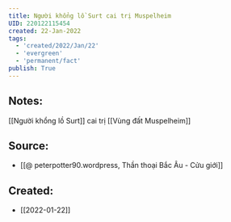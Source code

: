 ```yaml
---
title: Người khổng lồ Surt cai trị Muspelheim
UID: 220122115454
created: 22-Jan-2022
tags:
  - 'created/2022/Jan/22'
  - 'evergreen'
  - 'permanent/fact'
publish: True
---
```

## Notes:
[[Người khổng lồ Surt]] cai trị [[Vùng đất Muspelheim]]

## Source:
- [[@ peterpotter90.wordpress, Thần thoại Bắc Âu - Cửu giới]]



## Created:
- [[2022-01-22]]
